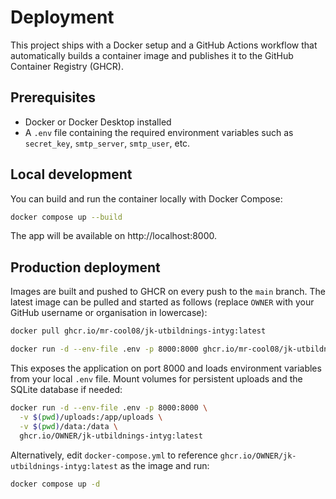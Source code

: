 # Deployment

This project ships with a Docker setup and a GitHub Actions workflow that automatically builds a container image and publishes it to the GitHub Container Registry (GHCR).

## Prerequisites

- Docker or Docker Desktop installed
- A `.env` file containing the required environment variables such as `secret_key`, `smtp_server`, `smtp_user`, etc.

## Local development

You can build and run the container locally with Docker Compose:

```bash
docker compose up --build
```

The app will be available on http://localhost:8000.

## Production deployment

Images are built and pushed to GHCR on every push to the `main` branch. The latest image can be pulled and started as follows (replace `OWNER` with your GitHub username or organisation in lowercase):

```bash
docker pull ghcr.io/mr-cool08/jk-utbildnings-intyg:latest

docker run -d --env-file .env -p 8000:8000 ghcr.io/mr-cool08/jk-utbildnings-intyg:latest
```

This exposes the application on port 8000 and loads environment variables from your local `.env` file. Mount volumes for persistent uploads and the SQLite database if needed:

```bash
docker run -d --env-file .env -p 8000:8000 \
  -v $(pwd)/uploads:/app/uploads \
  -v $(pwd)/data:/data \
  ghcr.io/OWNER/jk-utbildnings-intyg:latest
```

Alternatively, edit `docker-compose.yml` to reference `ghcr.io/OWNER/jk-utbildnings-intyg:latest` as the image and run:

```bash
docker compose up -d
```

